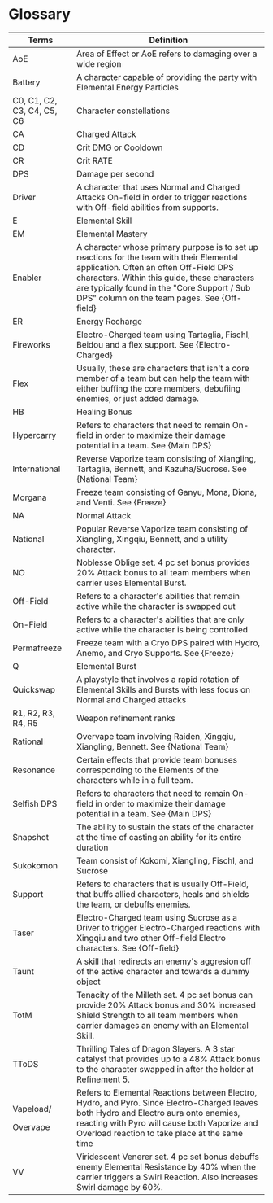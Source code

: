 # Glossary

| Terms                           | Definition                                                                                                                                                                                                                                                                         |
| ------------------------------- | ---------------------------------------------------------------------------------------------------------------------------------------------------------------------------------------------------------------------------------------------------------------------------------- |
| AoE                             | Area of Effect or AoE refers to damaging over a wide region                                                                                                                                                                                                                        |
| Battery                         | A character capable of providing the party with Elemental Energy Particles                                                                                                                                                                                                         |
| C0, C1, C2, C3, C4, C5, C6      | Character constellations                                                                                                                                                                                                                                                           |
| CA                              | Charged Attack                                                                                                                                                                                                                                                                     |
| CD                              | Crit DMG or Cooldown                                                                                                                                                                                                                                                               |
| CR                              | Crit RATE                                                                                                                                                                                                                                                                          |
| DPS                             | Damage per second                                                                                                                                                                                                                                                                  |
| Driver                          | A character that uses Normal and Charged Attacks On-field in order to trigger reactions with Off-field abilities from supports.                                                                                                                                                    |
| E                               | Elemental Skill                                                                                                                                                                                                                                                                    |
| EM                              | Elemental Mastery                                                                                                                                                                                                                                                                  |
| Enabler                         | A character whose primary purpose is to set up reactions for the team with their Elemental application. Often an often Off-Field DPS characters. Within this guide, these characters are typically found in the "Core Support / Sub DPS" column on the team pages. See {Off-field} |
| ER                              | Energy Recharge                                                                                                                                                                                                                                                                    |
| Fireworks                       | Electro-Charged team using Tartaglia, Fischl, Beidou and a flex support. See {Electro-Charged}                                                                                                                                                                                     |
| Flex                            | Usually, these are characters that isn't a core member of a team but can help the team with either buffing the core members, debufiing enemies, or just added damage.                                                                                                              |
| HB                              | Healing Bonus                                                                                                                                                                                                                                                                      |
| Hypercarry                      | Refers to characters that need to remain On-field in order to maximize their damage potential in a team. See {Main DPS}                                                                                                                                                            |
| International                   | Reverse Vaporize team consisting of Xiangling, Tartaglia, Bennett, and Kazuha/Sucrose. See {National Team}                                                                                                                                                                         |
| Morgana                         | Freeze team consisting of Ganyu, Mona, Diona, and Venti. See {Freeze}                                                                                                                                                                                                              |
| NA                              | Normal Attack                                                                                                                                                                                                                                                                      |
| National                        | Popular Reverse Vaporize team consisting of Xiangling, Xingqiu, Bennett, and a utility character.                                                                                                                                                                                  |
| NO                              | Noblesse Oblige set. 4 pc set bonus provides 20% Attack bonus to all team members when carrier uses Elemental Burst.                                                                                                                                                               |
| Off-Field                       | Refers to a character's abilities that remain active while the character is swapped out                                                                                                                                                                                            |
| On-Field                        | Refers to a character's abilities that are only active while the character is being controlled                                                                                                                                                                                     |
| Permafreeze                     | Freeze team with a Cryo DPS paired with Hydro, Anemo, and Cryo Supports. See {Freeze}                                                                                                                                                                                              |
| Q                               | Elemental Burst                                                                                                                                                                                                                                                                    |
| Quickswap                       | A playstyle that involves a rapid rotation of Elemental Skills and Bursts with less focus on Normal and Charged attacks                                                                                                                                                            |
| R1, R2, R3, R4, R5              | Weapon refinement ranks                                                                                                                                                                                                                                                            |
| Rational                        | Overvape team involving Raiden, Xingqiu, Xiangling, Bennett. See {National Team}                                                                                                                                                                                                   |
| Resonance                       | Certain effects that provide team bonuses corresponding to the Elements of the characters while in a full team.                                                                                                                                                                    |
| Selfish DPS                     | Refers to characters that need to remain On-field in order to maximize their damage potential in a team. See {Main DPS}                                                                                                                                                            |
| Snapshot                        | The ability to sustain the stats of the character at the time of casting an ability for its entire duration                                                                                                                                                                        |
| Sukokomon                       | Team consist of Kokomi, Xiangling, Fischl, and Sucrose                                                                                                                                                                                                                             |
| Support                         | Refers to characters that is usually Off-Field, that buffs allied characters, heals and shields the team, or debuffs enemies.                                                                                                                                                      |
| Taser                           | Electro-Charged team using Sucrose as a Driver to trigger Electro-Charged reactions with Xingqiu and two other Off-field Electro characters. See {Off-field}                                                                                                                       |
| Taunt                           | A skill that redirects an enemy's aggresion off of the active character and towards a dummy object                                                                                                                                                                                 |
| TotM                            | Tenacity of the Milleth set. 4 pc set bonus can provide 20% Attack bonus and 30% increased Shield Strength to all team members when carrier damages an enemy with an Elemental Skill.                                                                                              |
| TToDS                           | Thrilling Tales of Dragon Slayers. A 3 star catalyst that provides up to a 48% Attack bonus to the character swapped in after the holder at Refinement 5.                                                                                                                          |
| <p>Vapeload/</p><p>Overvape</p> | Refers to Elemental Reactions between Electro, Hydro, and Pyro. Since Electro-Charged leaves both Hydro and Electro aura onto enemies, reacting with Pyro will cause both Vaporize and Overload reaction to take place at the same time                                            |
| VV                              | Viridescent Venerer set. 4 pc set bonus debuffs enemy Elemental Resistance by 40% when the carrier triggers a Swirl Reaction. Also increases Swirl damage by 60%.                                                                                                                  |
